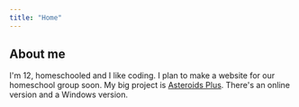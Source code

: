 ```yaml
---
title: "Home"
---
```

<script data-goatcounter="https://sudo-contake-328.goatcounter.com/count"
        async src="//gc.zgo.at/count.js"></script>
## About me
I'm 12, homeschooled and I like coding. I plan to make a website for our homeschool group soon. My big project is [Asteroids Plus](https://baker531.github.io/asteroids). There's an online version and a Windows version.
